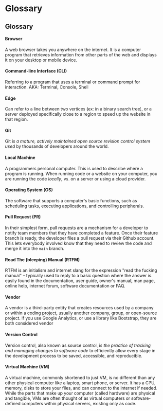 # Glossary

## Glossary

#### Browser

A web browser takes you anywhere on the internet. It is a computer program that retrieves information from other parts of the web and displays it on your desktop or mobile device.

#### Command-line Interface (CLI)&#x20;

Referring to a program that uses a terminal or command prompt for interaction. AKA: Terminal, Console, Shell

#### Edge

Can refer to a line between two vertices (ex: in a binary search tree), or a server deployed specifically close to a region to speed up the website in that region.

#### Git

Git is _a mature, actively maintained open source revision control system used_ by thousands of developers around the world.

#### Local Machine&#x20;

A programmers personal computer. This is used to describe where a program is running. When running code or a website on your computer, you are running the code _locally_, vs. on a server or using a cloud provider.

#### Operating System (OS)

The software that supports a computer's basic functions, such as scheduling tasks, executing applications, and controlling peripherals.

#### Pull Request (PR)

In their simplest form, pull requests are a mechanism for a developer to notify team members that they have completed a feature. Once their feature branch is ready, the developer files a pull request via their Github account. This lets everybody involved know that they need to review the code and merge it into the `main` branch.

#### Read The (bleeping) Manual (RTFM)

RTFM is an initialism and internet slang for the expression "read the fucking manual" – typically used to reply to a basic question where the answer is easily found in the documentation, user guide, owner's manual, man page, online help, internet forum, software documentation or FAQ.

#### Vendor&#x20;

A vendor is a third-party entity that creates resources used by a company or within a coding project, usually another company, group, or open-source project. If you use Google Analytics, or use a library like Bootstrap, they are both considered vendor

#### Version Control

Version control, also known as source control, is _the practice of tracking and managing changes to software code_ to efficiently allow every stage in the development process to be saved, accessible, and reproducible.

#### Virtual Machine (VM)

A virtual machine, commonly shortened to just VM, is no different than any other physical computer like a laptop, smart phone, or server. It has a CPU, memory, disks to store your files, and can connect to the internet if needed. While the parts that make up your computer (called hardware) are physical and tangible, VMs are often thought of as virtual computers or software-defined computers within physical servers, existing only as code.
